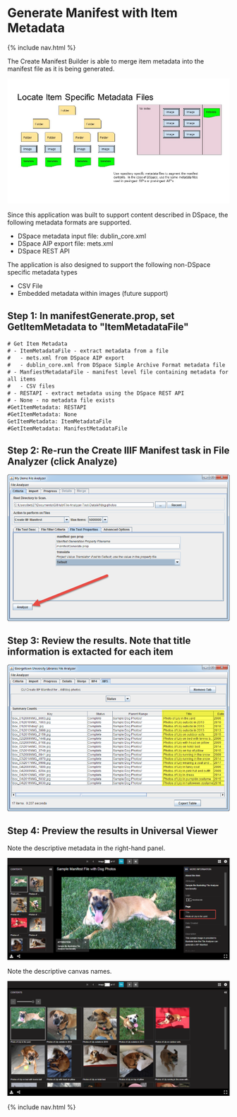 # Generate Manifest with Item Metadata

{% include nav.html %}

The Create Manifest Builder is able to merge item metadata into the manifest file as it is being generated.  

![Basic Use Case With Metadata](tutorial-screenshots/IIIFScenarios/Slide3.JPG)

Since this application was built to support content described in DSpace, the following metadata formats are supported.

* DSpace metadata input file: dublin_core.xml
* DSpace AIP export file: mets.xml
* DSpace REST API 

The application is also designed to support the following non-DSpace specific metadata types
* CSV File 
* Embedded metadata within images (future support)

## Step 1: In manifestGenerate.prop, set GetItemMetadata to "ItemMetadataFile"

    # Get Item Metadata
    # - ItemMetadataFile - extract metadata from a file
    #   - mets.xml from DSpace AIP export
    #   - dublin_core.xml from DSpace Simple Archive Format metadata file
    # - ManfiestMetadataFile - manifest level file containing metadata for all items
    #   - CSV files
    # - RESTAPI - extract metadata using the DSpace REST API
    # - None - no metadata file exists
    #GetItemMetadata: RESTAPI
    #GetItemMetadata: None
    GetItemMetadata: ItemMetadataFile
    #GetItemMetadata: ManifestMetadataFile    

## Step 2: Re-run the Create IIIF Manifest task in File Analyzer (click Analyze)

![Screenshot](tutorial-screenshots/fa4.png)

## Step 3: Review the results. Note that title information is extacted for each item

![Screenshot](tutorial-screenshots/fad2.png)

## Step 4: Preview the results in Universal Viewer

Note the descriptive metadata in the right-hand panel.

![Screenshot](tutorial-screenshots/uv2.png)

Note the descriptive canvas names.

![Screenshot](tutorial-screenshots/uv2a.png)

{% include nav.html %}
